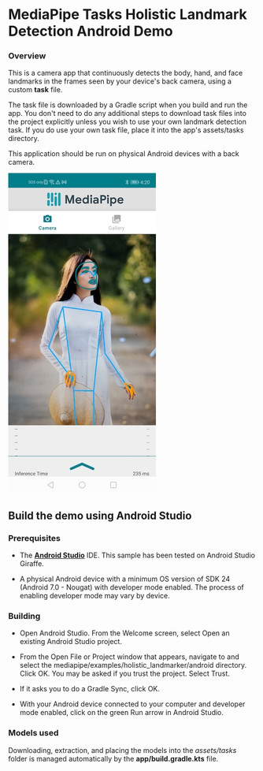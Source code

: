 # MediaPipe Tasks Holistic Landmark Detection Android Demo

### Overview

This is a camera app that continuously detects the body, hand, and face
landmarks in the frames seen by your device's back camera, using a
custom **task** file.

The task file is downloaded by a Gradle script when you build and run the app.
You don't need to do any additional steps to download task files into the
project explicitly unless you wish to use your own landmark detection task. If
you do use your own task file, place it into the app's assets/tasks directory.

This application should be run on physical Android devices with a back camera.

![Holistic Landmarker Demo](screenshot.jpg?raw=true "Holistic Landmarker Demo")

## Build the demo using Android Studio

### Prerequisites

* The **[Android Studio](https://developer.android.com/studio/index.html)** IDE.
  This sample has been tested on Android Studio Giraffe.

* A physical Android device with a minimum OS version of SDK 24 (Android 7.0 -
  Nougat) with developer mode enabled. The process of enabling developer mode
  may vary by device.

### Building

* Open Android Studio. From the Welcome screen, select Open an existing
  Android Studio project.

* From the Open File or Project window that appears, navigate to and select
  the mediapipe/examples/holistic_landmarker/android directory. Click OK. You
  may
  be asked if you trust the project. Select Trust.

* If it asks you to do a Gradle Sync, click OK.

* With your Android device connected to your computer and developer mode
  enabled, click on the green Run arrow in Android Studio.

### Models used

Downloading, extraction, and placing the models into the *assets/tasks* folder
is
managed automatically by the **app/build.gradle.kts** file.